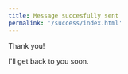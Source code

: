 ```yaml
---
title: Message succesfully sent
permalink: '/success/index.html'
---
```


Thank you!

I'll get back to you soon.

